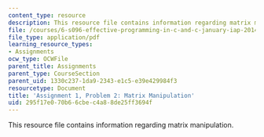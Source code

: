 ```yaml
---
content_type: resource
description: This resource file contains information regarding matrix manipulation.
file: /courses/6-s096-effective-programming-in-c-and-c-january-iap-2014/295f17e070b66cbec4a88de25ff3694f_MIT6_S096IAP14_ass1_p2.pdf
file_type: application/pdf
learning_resource_types:
- Assignments
ocw_type: OCWFile
parent_title: Assignments
parent_type: CourseSection
parent_uid: 1330c237-1da9-2343-e1c5-e39e429984f3
resourcetype: Document
title: 'Assignment 1, Problem 2: Matrix Manipulation'
uid: 295f17e0-70b6-6cbe-c4a8-8de25ff3694f
---
```

This resource file contains information regarding matrix manipulation.

